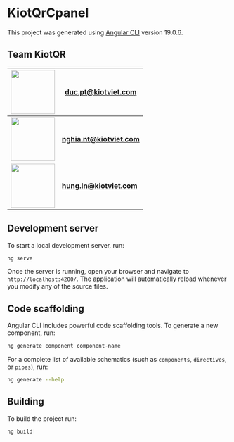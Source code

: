 # KiotQrCpanel 
 
This project was generated using [Angular CLI](https://github.com/angular/angular-cli) version 19.0.6.

## Team KiotQR
<img src="https://ih1.redbubble.net/image.4997207837.4825/raf,360x360,075,t,fafafa:ca443f4786.jpg" width="100"> | duc.pt@kiotviet.com
---|---
<img src="https://cdn2-retail-images.kiotviet.vn/2024/12/23/testz11/7c6905699cee49d3850b93a2138407b2.jpg" width="100"> | **nghia.nt@kiotviet.com**
<img src="https://cdn2-retail-images.kiotviet.vn/2024/12/23/testz11/11cb1c86cb564705a31ca2696365afc8.jpg" width="100"> | **hung.ln@kiotviet.com**

## Development server

To start a local development server, run:

```bash
ng serve
```

Once the server is running, open your browser and navigate to `http://localhost:4200/`. The application will automatically reload whenever you modify any of the source files.

## Code scaffolding

Angular CLI includes powerful code scaffolding tools. To generate a new component, run:

```bash
ng generate component component-name
```

For a complete list of available schematics (such as `components`, `directives`, or `pipes`), run:

```bash
ng generate --help
```

## Building

To build the project run:

```bash
ng build
```


